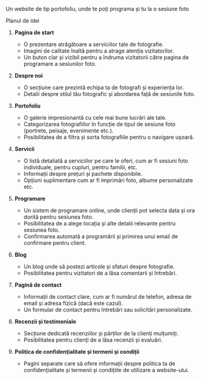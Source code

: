 Un website de tip portofoliu, unde te poți programa și tu la o sesiune foto

Planul de idei

1. **Pagina de start**
   - O prezentare atrăgătoare a serviciilor tale de fotografie.
   - Imagini de calitate înaltă pentru a atrage atenția vizitatorilor.
   - Un buton clar și vizibil pentru a îndruma vizitatorii către pagina de programare a sesiunilor foto.

2. **Despre noi**
   - O secțiune care prezintă echipa ta de fotografi și experiența lor.
   - Detalii despre stilul tău fotografic și abordarea față de sesiunile foto.

3. **Portofoliu**
   - O galerie impresionantă cu cele mai bune lucrări ale tale.
   - Categorizarea fotografiilor în funcție de tipul de sesiune foto (portrete, peisaje, evenimente etc.).
   - Posibilitatea de a filtra și sorta fotografiile pentru o navigare ușoară.

4. **Servicii**
   - O listă detaliată a serviciilor pe care le oferi, cum ar fi sesiuni foto individuale, pentru cupluri, pentru familii, etc.
   - Informații despre prețuri și pachete disponibile.
   - Opțiuni suplimentare cum ar fi imprimări foto, albume personalizate etc.

5. **Programare**
   - Un sistem de programare online, unde clienții pot selecta data și ora dorită pentru sesiunea foto.
   - Posibilitatea de a alege locația și alte detalii relevante pentru sesiunea foto.
   - Confirmarea automată a programării și primirea unui email de confirmare pentru client.

6. **Blog**
   - Un blog unde să postezi articole și sfaturi despre fotografie.
   - Posibilitatea pentru vizitatori de a lăsa comentarii și întrebări.

7. **Pagină de contact**
   - Informații de contact clare, cum ar fi numărul de telefon, adresa de email și adresa fizică (dacă este cazul).
   - Un formular de contact pentru întrebări sau solicitări personalizate.

8. **Recenzii și testimoniale**
   - Secțiune dedicată recenziilor și părților de la clienți mulțumiți.
   - Posibilitatea pentru clienți de a lăsa recenzii și evaluări.

9. **Politica de confidențialitate și termeni și condiții**
   - Pagini separate care să ofere informații despre politica ta de confidențialitate și termenii și condițiile de utilizare a website-ului.

